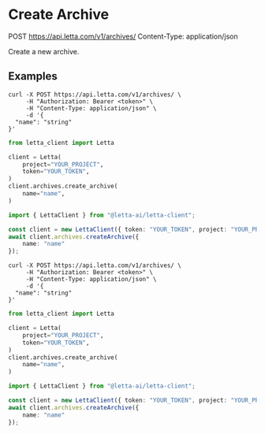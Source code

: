 # Create Archive

POST https://api.letta.com/v1/archives/
Content-Type: application/json

Create a new archive.

## Examples

```shell
curl -X POST https://api.letta.com/v1/archives/ \
     -H "Authorization: Bearer <token>" \
     -H "Content-Type: application/json" \
     -d '{
  "name": "string"
}'
```

```python
from letta_client import Letta

client = Letta(
    project="YOUR_PROJECT",
    token="YOUR_TOKEN",
)
client.archives.create_archive(
    name="name",
)

```

```typescript
import { LettaClient } from "@letta-ai/letta-client";

const client = new LettaClient({ token: "YOUR_TOKEN", project: "YOUR_PROJECT" });
await client.archives.createArchive({
    name: "name"
});

```

```shell
curl -X POST https://api.letta.com/v1/archives/ \
     -H "Authorization: Bearer <token>" \
     -H "Content-Type: application/json" \
     -d '{
  "name": "string"
}'
```

```python
from letta_client import Letta

client = Letta(
    project="YOUR_PROJECT",
    token="YOUR_TOKEN",
)
client.archives.create_archive(
    name="name",
)

```

```typescript
import { LettaClient } from "@letta-ai/letta-client";

const client = new LettaClient({ token: "YOUR_TOKEN", project: "YOUR_PROJECT" });
await client.archives.createArchive({
    name: "name"
});

```